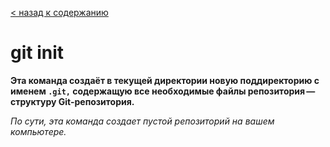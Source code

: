 [< назад к содержанию](./readme.md)

# git init

**Эта команда создаёт в текущей директории новую поддиректорию с именем `.git,` содержащую все необходимые файлы репозитория — структуру Git-репозитория.**

_По сути, эта команда создает пустой репозиторий на вашем компьютере._